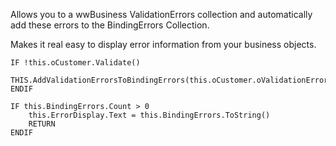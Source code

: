 ﻿Allows you to a wwBusiness ValidationErrors collection and automatically add these errors to the BindingErrors Collection. 

Makes it real easy to display error information from your business objects. 

```foxpro
IF !this.oCustomer.Validate()	
	THIS.AddValidationErrorsToBindingErrors(this.oCustomer.oValidationErrors)
ENDIF

IF this.BindingErrors.Count > 0
	this.ErrorDisplay.Text = this.BindingErrors.ToString()
	RETURN
ENDIF
```
